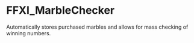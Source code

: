 # FFXI_MarbleChecker
Automatically stores purchased marbles and allows for mass checking of winning numbers.
